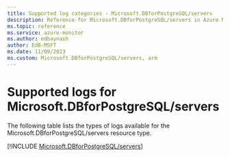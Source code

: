 ```yaml
---
title: Supported log categories - Microsoft.DBforPostgreSQL/servers
description: Reference for Microsoft.DBforPostgreSQL/servers in Azure Monitor Logs.
ms.topic: reference
ms.service: azure-monitor
ms.author: edbaynash
author: EdB-MSFT
ms.date: 11/09/2023
ms.custom: Microsoft.DBforPostgreSQL/servers, arm
---
```





# Supported logs for Microsoft.DBforPostgreSQL/servers  
The following table lists the types of logs available for the Microsoft.DBforPostgreSQL/servers resource type.
  
  
[!INCLUDE [Microsoft.DBforPostgreSQL/servers](./includes/microsoft-dbforpostgresql-servers-logs-include.md)]
  
